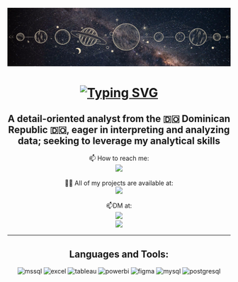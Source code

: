 ![MasterHead](https://github.com/radha2106/radha2106/blob/main/folder/Profile%20banner%20-%201.png)

<h1 align="center">
<a href="https://git.io/typing-svg"><img src="https://readme-typing-svg.demolab.com?font=Rubik+Mono+One&size=30&letterSpacing=&duration=3000&pause=1000&color=70e000&background=E8E8E800&width=435&lines=Hello+there%F0%9F%91%8B%F0%9F%8F%BC%F0%9F%98%8E;I'm+Jose+Ventura" alt="Typing SVG" /></a></h1>

<h2 align="center">A detail-oriented analyst from the 🇩🇴 Dominican Republic 🇩🇴, eager in interpreting and analyzing data; seeking to leverage my analytical skills</h2>

<div align="center">  
📫 How to reach me:
    <a href="mailto:radhames2106@gmail.com"></br>
    <img src="https://img.shields.io/badge/Gmail-131515?style=for-the-badge&logo=gmail&logoColor=red" />
    </a>
    
👨‍💻 All of my projects are available at:
    <a href="https://www.novypro.com/profile_projects/joseventura"></br>
     <img src="https://img.shields.io/badge/Projects-1877F2?style=for-the-badge&logo=About.me&logoColor=white"/>
     <a/>
     
📫DM at:</br>
   <a href="https://instagram.com/ventu2106"><img src="https://img.shields.io/badge/Instagram-E4405F?style=for-the-badge&logo=instagram&logoColor=white"/></br>
   <a href="http://Wa.me/+18294461993"><img src="https://img.shields.io/badge/WhatsApp-25D366?style=for-the-badge&logo=whatsapp&logoColor=white"/>
   </a>    
</div>

<hr/>
</p>

<h2 align="center">Languages and Tools:</h2>
<p align="center"> 
<img src="https://www.svgrepo.com/show/303229/microsoft-sql-server-logo.svg" alt="mssql" width="50" height="50"/>
<img src="https://www.svgrepo.com/show/373589/excel.svg" alt="excel" width="40" height="50"/>
<img src="https://www.svgrepo.com/show/354428/tableau-icon.svg" alt="tableau" width="50" height="50"/>
<img src="https://upload.wikimedia.org/wikipedia/commons/c/cf/New_Power_BI_Logo.svg" alt="powerbi" width="50" height="50"/>
<img src="https://www.svgrepo.com/show/452202/figma.svg" alt="figma" width="50" height="50"/> 
<img src="https://www.svgrepo.com/show/354099/mysql.svg" alt="mysql" width="50" height="50"/> 
<img src="https://www.svgrepo.com/show/373965/pgsql.svg" alt="postgresql" width="50" height="50"/> </p>

